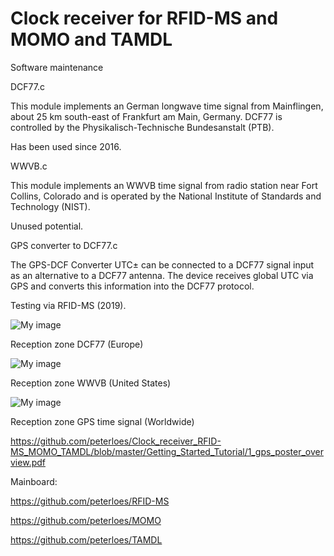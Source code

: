 ﻿# Clock receiver for RFID-MS and MOMO and TAMDL
Software maintenance

DCF77.c

This module implements an German longwave time signal from Mainflingen,
about 25 km south-east of Frankfurt am Main, Germany.
DCF77 is controlled by the Physikalisch-Technische Bundesanstalt (PTB).

Has been used since 2016.

WWVB.c

This module implements an WWVB time signal from radio station near Fort Collins,
Colorado and is operated by the National Institute of Standards and Technology (NIST).

Unused potential. 

GPS converter to DCF77.c

The GPS-DCF Converter UTC± can be connected to a DCF77 signal input as an alternative to a DCF77 antenna.
The device receives global UTC via GPS and converts this information into the DCF77 protocol.

Testing via RFID-MS (2019).

![My image](https://github.com/peterloes/clock_receiver/blob/master/Getting_Started_Tutorial/4_dcf77_range.jpg)

Reception zone DCF77 (Europe)

![My image](https://github.com/peterloes/clock_receiver/blob/master/Getting_Started_Tutorial/5_wwvb_range.jpg)

Reception zone WWVB (United States)

![My image](https://github.com/peterloes/clock_receiver/blob/master/Getting_Started_Tutorial/1_gps_converter_dcf77.jpg)

Reception zone GPS time signal (Worldwide)

https://github.com/peterloes/Clock_receiver_RFID-MS_MOMO_TAMDL/blob/master/Getting_Started_Tutorial/1_gps_poster_overview.pdf

Mainboard:

https://github.com/peterloes/RFID-MS

https://github.com/peterloes/MOMO

https://github.com/peterloes/TAMDL
